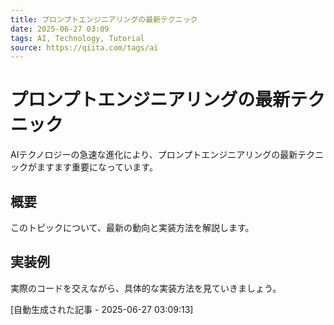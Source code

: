 ```yaml
---
title: プロンプトエンジニアリングの最新テクニック
date: 2025-06-27 03:09
tags: AI, Technology, Tutorial
source: https://qiita.com/tags/ai
---
```


# プロンプトエンジニアリングの最新テクニック

AIテクノロジーの急速な進化により、プロンプトエンジニアリングの最新テクニックがますます重要になっています。

## 概要

このトピックについて、最新の動向と実装方法を解説します。

## 実装例

実際のコードを交えながら、具体的な実装方法を見ていきましょう。

[自動生成された記事 - 2025-06-27 03:09:13]